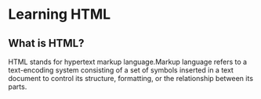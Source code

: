 # Learning HTML

## What is HTML?
HTML stands for hypertext markup language.Markup language refers to a text-encoding system consisting of a set of symbols inserted in a text document to control its structure, formatting, or the relationship between its parts.
